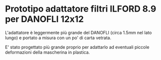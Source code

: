 # Prototipo adattatore filtri ILFORD 8.9 per DANOFLI 12x12

L'adattatore è leggermente più grande del DANOFLI
(circa 1.5mm nel lato lungo) e portato a misura
con un po' di carta vetrata.

E' stato progettato più grande proprio per adattarlo
ad eventuali piccole deformazioni della mascherina in
plastica.

